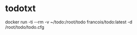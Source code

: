 # todotxt
docker run -ti --rm -v ~/todo:/root/todo francois/todo:latest -d /root/todo/todo.cfg <CMD>
